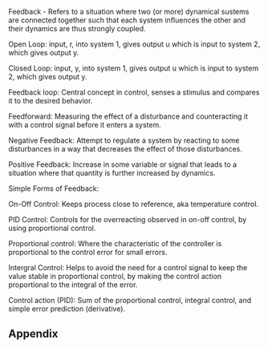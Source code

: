 Feedback - Refers to a situation where two (or more) dynamical sustems are connected together such that each system influences the other and their dynamics are thus strongly coupled.

Open Loop: input, r, into system 1, gives output u which is input to system 2, which gives output y.

Closed Loop: input, y, into system 1, gives output u which is input to system 2, which gives output y.

Feedback loop: Central concept in control, senses  a stimulus and compares it to the desired behavior.

Feedforward: Measuring the effect of a disturbance and counteracting it with a control signal before it enters a system.

Negative Feedback: Attempt to regulate a system by reacting to some disturbances in a way that decreases the effect of those disturbances.

Positive Feedback: Increase in some variable or signal that leads to a situation where that quantity is further increased by dynamics.

Simple Forms of Feedback:

On-Off Control: Keeps process close to reference, aka temperature control.

PID Control: Controls for the overreacting observed in on-off control, by using proportional control.

Proportional control: Where the characteristic of the controller is proportional to the control error for small errors.

Intergral Control: Helps to avoid the need for a control signal to keep the value stable in proportional control, by making the control action proportional to the integral of the error. 

Control action (PID): Sum of the proportional control, integral control, and simple error prediction (derivative).

## Appendix
